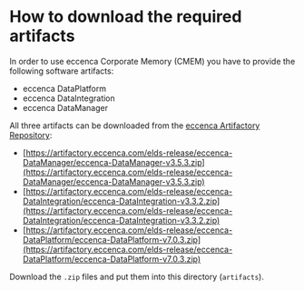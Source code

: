 # How to download the required artifacts

In order to use eccenca Corporate Memory (CMEM) you have to provide the following software artifacts:

- eccenca DataPlatform
- eccenca DataIntegration
- eccenca DataManager

All three artifacts can be downloaded from the [eccenca Artifactory Repository](https://artifactory.eccenca.com):

- [https://artifactory.eccenca.com/elds-release/eccenca-DataManager/eccenca-DataManager-v3.5.3.zip](https://artifactory.eccenca.com/elds-release/eccenca-DataManager/eccenca-DataManager-v3.5.3.zip)
- [https://artifactory.eccenca.com/elds-release/eccenca-DataIntegration/eccenca-DataIntegration-v3.3.2.zip](https://artifactory.eccenca.com/elds-release/eccenca-DataIntegration/eccenca-DataIntegration-v3.3.2.zip)
- [https://artifactory.eccenca.com/elds-release/eccenca-DataPlatform/eccenca-DataPlatform-v7.0.3.zip](https://artifactory.eccenca.com/elds-release/eccenca-DataPlatform/eccenca-DataPlatform-v7.0.3.zip)

Download the `.zip` files and put them into this directory (`artifacts`).
